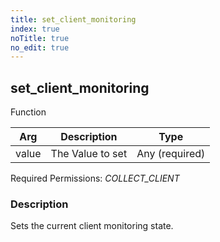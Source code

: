```yaml
---
title: set_client_monitoring
index: true
noTitle: true
no_edit: true
---
```




<div class="vql_item"></div>


## set_client_monitoring
<span class='vql_type pull-right page-header'>Function</span>



<div class="vqlargs"></div>

Arg | Description | Type
----|-------------|-----
value|The Value to set|Any (required)

Required Permissions: 
<i class="linkcolour label pull-right label-success">COLLECT_CLIENT</i>

### Description

Sets the current client monitoring state.

